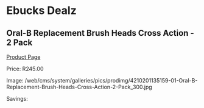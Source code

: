 
# Ebucks Dealz
## Oral-B Replacement Brush Heads Cross Action - 2 Pack
[Product Page](https://www.ebucks.com/web/shop/productSelected.do?prodId=539033887&catId=908594260)

Price: R245.00

Image: /web/cms/system/galleries/pics/prodimg/4210201135159-01-Oral-B-Replacement-Brush-Heads-Cross-Action-2-Pack_300.jpg

Savings: 


	
